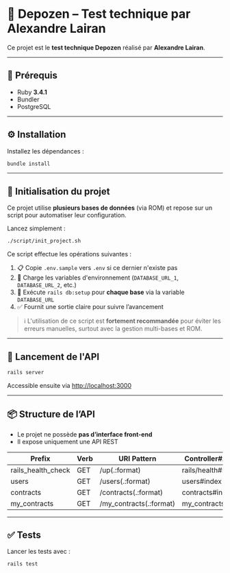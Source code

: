 # 🚀 Depozen – Test technique par Alexandre Lairan

Ce projet est le **test technique Depozen** réalisé par **Alexandre Lairan**.

---

## 🧰 Prérequis

- Ruby **3.4.1**
- Bundler
- PostgreSQL

---

## ⚙️ Installation

Installez les dépendances :

```bash
bundle install
```

---

## 🚀 Initialisation du projet

Ce projet utilise **plusieurs bases de données** (via ROM) et repose sur un script pour automatiser leur configuration.

Lancez simplement :

```bash
./script/init_project.sh
```

Ce script effectue les opérations suivantes :

1. 📋 Copie `.env.sample` vers `.env` si ce dernier n'existe pas
2. 🔐 Charge les variables d'environnement (`DATABASE_URL_1`, `DATABASE_URL_2`, etc.)
3. 💾 Exécute `rails db:setup` pour **chaque base** via la variable `DATABASE_URL`
4. ✅ Fournit une sortie claire pour suivre l’avancement

> ℹ️ L'utilisation de ce script est **fortement recommandée** pour éviter les erreurs manuelles, surtout avec la gestion multi-bases et ROM.

---

## 📡 Lancement de l'API

```bash
rails server
```

Accessible ensuite via [http://localhost:3000](http://localhost:3000)

---

## 📦 Structure de l’API

- Le projet ne possède **pas d’interface front-end**
- Il expose uniquement une API REST

| Prefix         | Verb | URI Pattern          | Controller#Action         |
|----------------|------|----------------------|----------------------------|
| rails_health_check | GET  | /up(.:format)         | rails/health#show         |
| users          | GET  | /users(.:format)       | users#index               |
| contracts      | GET  | /contracts(.:format)   | contracts#index           |
| my_contracts   | GET  | /my_contracts(.:format)| my_contracts#index        |

---

## ✅ Tests

Lancer les tests avec :

```bash
rails test
```
